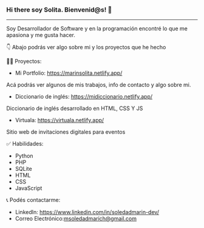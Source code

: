### Hi there soy Solita. Bienvenid@s! 👋

***
Soy Desarrollador de Software y en  la programación encontré lo que me apasiona y me gusta hacer. 

👇  Abajo podrás ver algo sobre mi y los proyectos que he hecho

 👩‍💻 Proyectos:
 
- Mi Portfolio: https://marinsolita.netlify.app/

 Acá podrás ver algunos de mis trabajos, info de contacto y algo sobre mi.      

- Diccionario de inglés: https://midiccionario.netlify.app/

Diccionario de inglés desarrollado en HTML, CSS Y JS

- Virtuala:  https://virtuala.netlify.app/

Sitio web de invitaciones digitales para eventos


✅ Habilidades:
- Python
-  PHP
- SQLite
- HTML
- CSS
- JavaScript

📞 Podés contactarme:
- LinkedIn: https://www.linkedin.com/in/soledadmarin-dev/
- Correo Electrónico:msoledadmarich@gmail.com


